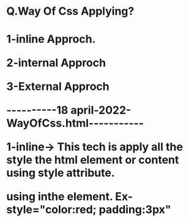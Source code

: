 <h1>Q.Way Of Css Applying?<h1> 
    <p>1-inline Approch.</p>
   <p> 2-internal Approch</p>
    <p>3-External Approch</p>
<p>----------18 april-2022-WayOfCss.html-----------</p>
<p>1-inline-> This tech is apply all the style the html element or content using style   attribute.</p>
<p>using inthe element.
Ex-style="color:red; padding:3px"</p>





